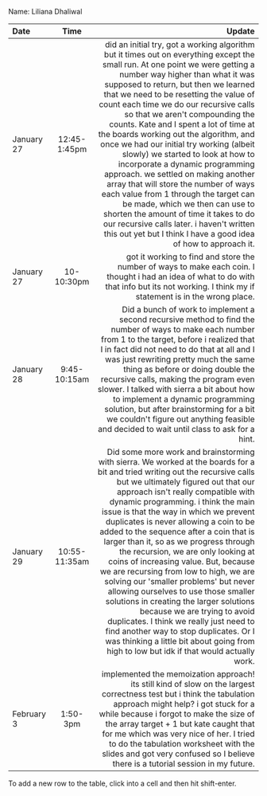 Name: Liliana Dhaliwal

| Date       |     Time      |                                                                                                                                                                                                                                                                                                                                                                                                                                                                                                                                                                                                                                                                                                                                                                                                                                                                                         Update |
|:-----------|:-------------:|-----------------------------------------------------------------------------------------------------------------------------------------------------------------------------------------------------------------------------------------------------------------------------------------------------------------------------------------------------------------------------------------------------------------------------------------------------------------------------------------------------------------------------------------------------------------------------------------------------------------------------------------------------------------------------------------------------------------------------------------------------------------------------------------------------------------------------------------------------------------------------------------------:|
| January 27 | 12:45-1:45pm  |                                   did an initial try, got a working algorithm but it times out on everything except the small run. At one point we were getting a number way higher than what it was supposed to return, but then we learned that we need to be resetting the value of count each time we do our recursive calls so that we aren't compounding the counts. Kate and I spent a lot of time at the boards working out the algorithm, and once we had our initial try working (albeit slowly) we started to look at how to incorporate a dynamic programming approach. we settled on making another array that will store the number of ways each value from 1 through the target can be made, which we then can use to shorten the amount of time it takes to do our recursive calls later. i haven't written this out yet but I think I have a good idea of how to approach it. |
| January 27 |  10-10:30pm   |                                                                                                                                                                                                                                                                                                                                                                                                                                                                                                                                                                                                                                                                                                got it working to find and store the number of ways to make each coin. I thought i had an idea of what to do with that info but its not working. I think my if statement is in the wrong place. |
| January 28 | 9:45-10:15am  |                                                                                                                                                                                                                                                                                                                                             Did a bunch of work to implement a second recursive method to find the number of ways to make each number from 1 to the target, before i realized that I in fact did not need to do that at all and I was just rewriting pretty much the same thing as before or doing double the recursive calls, making the program even slower. I talked with sierra a bit about how to implement a dynamic programming solution, but after brainstorming for a bit we couldn't figure out anything feasible and decided to wait until class to ask for a hint. |
| January 29 | 10:55-11:35am | Did some more work and brainstorming with sierra. We worked at the boards for a bit and tried writing out the recursive calls but we ultimately figured out that our approach isn't really compatible with dynamic programming. i think the main issue is that the way in which we prevent duplicates is never allowing a coin to be added to the sequence after a coin that is larger than it, so as we progress through the recursion, we are only looking at coins of increasing value. But, because we are recursing from low to high, we are  solving our 'smaller problems' but never allowing ourselves to use those smaller solutions in creating the larger solutions because we are trying to avoid duplicates. I think we really just need to find another way to stop duplicates. Or I was thinking a little bit about going from high to low but idk if that would actually work. |
| February 3 |   1:50-3pm    |                                                                                                                                                                                                                                                                                                                                                                                                                                                                     implemented the memoization approach! its still kind of slow on the largest correctness test but i think the tabulation approach might help? i got stuck for a while because i forgot to make the size of the array target + 1 but kate caught that for me which was very nice of her. I tried to do the tabulation worksheet with the slides and got very confused so I believe there is a tutorial session in my future. |


To add a new row to the table, click into a cell and then hit shift-enter.